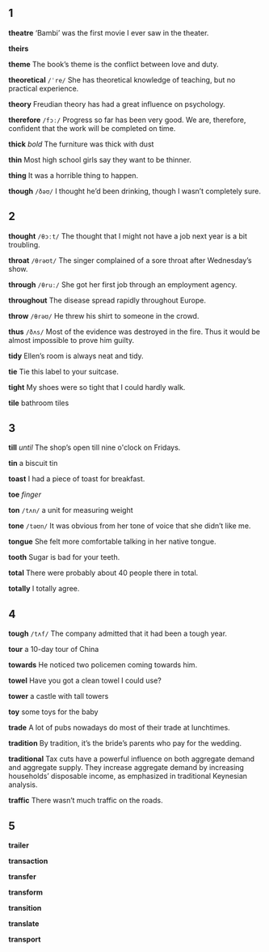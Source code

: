 ## 1
**theatre** 
‘Bambi’ was the first movie I ever saw in the theater.

**theirs** 

**theme** 
The book’s theme is the conflict between love and duty.

**theoretical** 
`/ˈre/`
She has theoretical knowledge of teaching, but no practical experience.

**theory** 
Freudian theory has had a great influence on psychology.

**therefore** 
`/fɔː/`
Progress so far has been very good. We are, therefore, confident that the work will be completed on time.

**thick** 
*bold*
The furniture was thick with dust 

**thin** 
Most high school girls say they want to be thinner.

**thing** 
It was a horrible thing to happen.

**though** 
`/ðəʊ/`
I thought he’d been drinking, though I wasn’t completely sure.

## 2
**thought** 
`/θɔːt/`
The thought that I might not have a job next year is a bit troubling.

**throat** 
`/θrəʊt/`
The singer complained of a sore throat after Wednesday’s show.

**through** 
`/θruː/`
She got her first job through an employment agency.

**throughout** 
The disease spread rapidly throughout Europe.

**throw**
`/θrəʊ/` 
He threw his shirt to someone in the crowd.

**thus** 
`/ðʌs/`
Most of the evidence was destroyed in the fire. Thus it would be almost impossible to prove him guilty.

**tidy** 
Ellen’s room is always neat and tidy.

**tie** 
Tie this label to your suitcase.

**tight** 
My shoes were so tight that I could hardly walk.

**tile** 
bathroom tiles

## 3
**till** 
*until*
The shop’s open till nine o'clock on Fridays.

**tin** 
a biscuit tin

**toast** 
I had a piece of toast for breakfast.

**toe** 
*finger*

**ton** 
`/tʌn/`
a unit for measuring weight

**tone** 
`/təʊn/`
It was obvious from her tone of voice that she didn’t like me.

**tongue** 
She felt more comfortable talking in her native tongue.

**tooth** 
Sugar is bad for your teeth.

**total** 
There were probably about 40 people there in total.

**totally** 
I totally agree.

## 4
**tough** 
`/tʌf/`
The company admitted that it had been a tough year.

**tour** 
a 10-day tour of China

**towards** 
He noticed two policemen coming towards him.

**towel** 
Have you got a clean towel I could use?

**tower** 
a castle with tall towers

**toy** 
some toys for the baby

**trade** 
A lot of pubs nowadays do most of their trade at lunchtimes.

**tradition** 
By tradition, it’s the bride’s parents who pay for the wedding.

**traditional** 
Tax cuts have a powerful influence on both aggregate demand and aggregate supply. They increase aggregate demand by increasing households’ disposable income,
as emphasized in traditional Keynesian analysis.

**traffic** 
There wasn’t much traffic on the roads.

## 5
**trailer** 

**transaction** 

**transfer**

**transform**

**transition** 

**translate** 

**transport** 